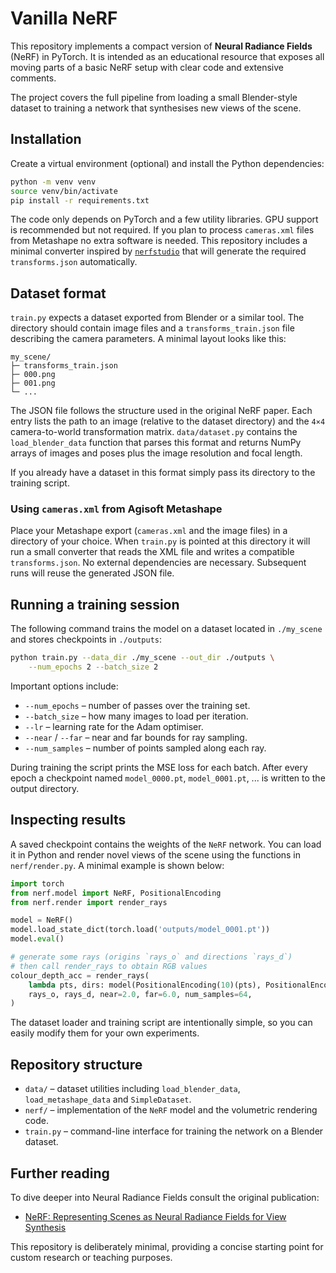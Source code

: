 # Vanilla NeRF

This repository implements a compact version of **Neural Radiance Fields** (NeRF) in PyTorch.  It is intended as an educational resource that exposes all moving parts of a basic NeRF setup with clear code and extensive comments.

The project covers the full pipeline from loading a small Blender-style dataset to training a network that synthesises new views of the scene.

## Installation

Create a virtual environment (optional) and install the Python dependencies:

```bash
python -m venv venv
source venv/bin/activate
pip install -r requirements.txt
```

The code only depends on PyTorch and a few utility libraries.  GPU support is recommended but not required.
If you plan to process `cameras.xml` files from Metashape no extra software is
needed. This repository includes a minimal converter inspired by
[`nerfstudio`](https://github.com/nerfstudio-project/nerfstudio) that will
generate the required `transforms.json` automatically.

## Dataset format

`train.py` expects a dataset exported from Blender or a similar tool.  The directory should contain image files and a `transforms_train.json` file describing the camera parameters.  A minimal layout looks like this:

```text
my_scene/
├─ transforms_train.json
├─ 000.png
├─ 001.png
└─ ...
```

The JSON file follows the structure used in the original NeRF paper.  Each entry lists the path to an image (relative to the dataset directory) and the `4×4` camera-to-world transformation matrix.  `data/dataset.py` contains the `load_blender_data` function that parses this format and returns NumPy arrays of images and poses plus the image resolution and focal length.

If you already have a dataset in this format simply pass its directory to the training script.

### Using `cameras.xml` from Agisoft Metashape

Place your Metashape export (`cameras.xml` and the image files) in a directory
of your choice. When `train.py` is pointed at this directory it will run a small
converter that reads the XML file and writes a compatible `transforms.json`. No
external dependencies are necessary. Subsequent runs will reuse the generated
JSON file.

## Running a training session

The following command trains the model on a dataset located in `./my_scene` and stores checkpoints in `./outputs`:

```bash
python train.py --data_dir ./my_scene --out_dir ./outputs \
    --num_epochs 2 --batch_size 2
```

Important options include:

- `--num_epochs` – number of passes over the training set.
- `--batch_size` – how many images to load per iteration.
- `--lr` – learning rate for the Adam optimiser.
- `--near` / `--far` – near and far bounds for ray sampling.
- `--num_samples` – number of points sampled along each ray.

During training the script prints the MSE loss for each batch.  After every epoch a checkpoint named `model_0000.pt`, `model_0001.pt`, ... is written to the output directory.

## Inspecting results

A saved checkpoint contains the weights of the `NeRF` network.  You can load it in Python and render novel views of the scene using the functions in `nerf/render.py`.  A minimal example is shown below:

```python
import torch
from nerf.model import NeRF, PositionalEncoding
from nerf.render import render_rays

model = NeRF()
model.load_state_dict(torch.load('outputs/model_0001.pt'))
model.eval()

# generate some rays (origins `rays_o` and directions `rays_d`)
# then call render_rays to obtain RGB values
colour_depth_acc = render_rays(
    lambda pts, dirs: model(PositionalEncoding(10)(pts), PositionalEncoding(4)(dirs)),
    rays_o, rays_d, near=2.0, far=6.0, num_samples=64,
)
```

The dataset loader and training script are intentionally simple, so you can easily modify them for your own experiments.

## Repository structure

- `data/` – dataset utilities including `load_blender_data`, `load_metashape_data` and `SimpleDataset`.
- `nerf/` – implementation of the `NeRF` model and the volumetric rendering code.
- `train.py` – command-line interface for training the network on a Blender dataset.

## Further reading

To dive deeper into Neural Radiance Fields consult the original publication:

- [NeRF: Representing Scenes as Neural Radiance Fields for View Synthesis](https://arxiv.org/abs/2003.08934)

This repository is deliberately minimal, providing a concise starting point for custom research or teaching purposes.
